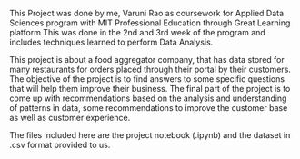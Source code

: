 This Project was done by me, Varuni Rao as coursework for Applied Data Sciences program with MIT Professional Education through Great Learning platform This was done in the 2nd and 3rd week of the program and includes techniques learned to perform Data Analysis.

This project is about a food aggregator company, that has data stored for many restaurants for orders placed through their portal by their customers. The objective of the project is to find answers to some specific questions that will help them improve their business. The final part of the project is to come up with recommendations based on the analysis and understanding of patterns in data, some recommendations to improve the customer base as well as customer experience.

The files included here are the project notebook (.ipynb) and the dataset in .csv format provided to us.
